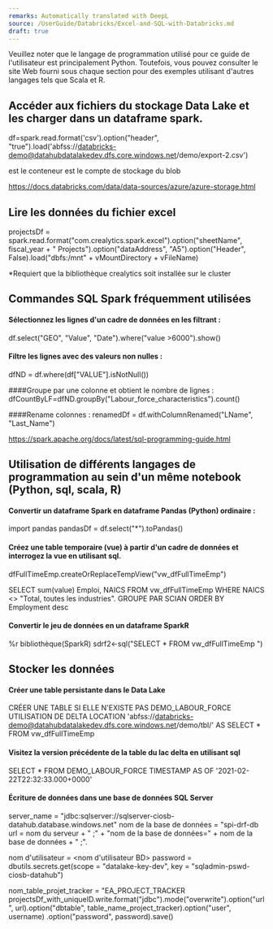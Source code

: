 ```yaml
---
remarks: Automatically translated with DeepL
source: /UserGuide/Databricks/Excel-and-SQL-with-Databricks.md
draft: true
---
```



Veuillez noter que le langage de programmation utilisé pour ce guide de l'utilisateur est principalement Python. Toutefois, vous pouvez consulter le site Web fourni sous chaque section pour des exemples utilisant d'autres langages tels que Scala et R.

## Accéder aux fichiers du stockage Data Lake et les charger dans un dataframe spark.

df=spark.read.format('csv').option("header", "true").load('abfss://databricks-demo@datahubdatalakedev.dfs.core.windows.net/demo/export-2.csv')

<databricks-demo> est le conteneur
<datahubdatalakedev> est le compte de stockage du blob

https://docs.databricks.com/data/data-sources/azure/azure-storage.html

## Lire les données du fichier excel
projectsDf = spark.read.format("com.crealytics.spark.excel").option("sheetName", fiscal_year + " Projects").option("dataAddress", "A5").option("Header", False).load("dbfs:/mnt" + vMountDirectory + vFileName)

*Requiert que la bibliothèque crealytics soit installée sur le cluster



## Commandes SQL Spark fréquemment utilisées

#### Sélectionnez les lignes d'un cadre de données en les filtrant :
df.select("GEO", "Value", "Date").where("value >6000").show()

#### Filtre les lignes avec des valeurs non nulles :
dfND = df.where(df["VALUE"].isNotNull())

####Groupe par une colonne et obtient le nombre de lignes :
dfCountByLF=dfND.groupBy("Labour_force_characteristics").count()

####Rename colonnes :
renamedDf = df.withColumnRenamed("LName", "Last_Name")

https://spark.apache.org/docs/latest/sql-programming-guide.html


## Utilisation de différents langages de programmation au sein d'un même notebook (Python, sql, scala, R)

#### Convertir un dataframe Spark en dataframe Pandas (Python) ordinaire :
import pandas
pandasDf = df.select("*").toPandas()

#### Créez une table temporaire (vue) à partir d'un cadre de données et interrogez la vue en utilisant sql.
dfFullTimeEmp.createOrReplaceTempView("vw_dfFullTimeEmp")

SELECT sum(value) Emploi, NAICS FROM vw_dfFullTimeEmp
WHERE NAICS <> "Total, toutes les industries".
GROUPE PAR SCIAN
ORDER BY Employment desc

#### Convertir le jeu de données en un dataframe SparkR
%r
bibliothèque(SparkR)
sdrf2<-sql("SELECT * FROM vw_dfFullTimeEmp ")


## Stocker les données

#### Créer une table persistante dans le Data Lake
CRÉER UNE TABLE SI ELLE N'EXISTE PAS DEMO_LABOUR_FORCE
UTILISATION DE DELTA
LOCATION 'abfss://databricks-demo@datahubdatalakedev.dfs.core.windows.net/demo/tbl/'
AS SELECT * FROM vw_dfFullTimeEmp

#### Visitez la version précédente de la table du lac delta en utilisant sql
SELECT * FROM DEMO_LABOUR_FORCE TIMESTAMP AS OF '2021-02-22T22:32:33.000+0000'

#### Écriture de données dans une base de données SQL Server
server_name = "jdbc:sqlserver://sqlserver-ciosb-datahub.database.windows.net"
nom de la base de données = "spi-drf-db
url = nom du serveur + " ;" + "nom de la base de données=" + nom de la base de données + " ;".

nom d'utilisateur = <nom d'utilisateur BD>
password = dbutils.secrets.get(scope = "datalake-key-dev", key = "sqladmin-pswd-ciosb-datahub")

nom_table_projet_tracker = "EA_PROJECT_TRACKER
projectsDf_with_uniqueID.write.format("jdbc").mode("overwrite").option("url", url).option("dbtable", table_name_project_tracker).option("user", username) .option("password", password).save()





